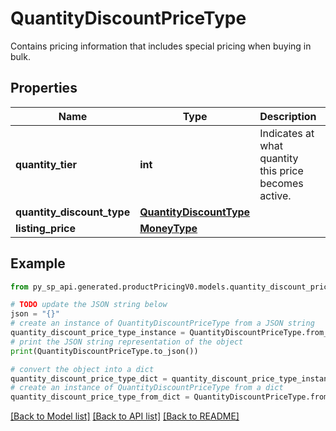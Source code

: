# QuantityDiscountPriceType

Contains pricing information that includes special pricing when buying in bulk.

## Properties

Name | Type | Description | Notes
------------ | ------------- | ------------- | -------------
**quantity_tier** | **int** | Indicates at what quantity this price becomes active. | 
**quantity_discount_type** | [**QuantityDiscountType**](QuantityDiscountType.md) |  | 
**listing_price** | [**MoneyType**](MoneyType.md) |  | 

## Example

```python
from py_sp_api.generated.productPricingV0.models.quantity_discount_price_type import QuantityDiscountPriceType

# TODO update the JSON string below
json = "{}"
# create an instance of QuantityDiscountPriceType from a JSON string
quantity_discount_price_type_instance = QuantityDiscountPriceType.from_json(json)
# print the JSON string representation of the object
print(QuantityDiscountPriceType.to_json())

# convert the object into a dict
quantity_discount_price_type_dict = quantity_discount_price_type_instance.to_dict()
# create an instance of QuantityDiscountPriceType from a dict
quantity_discount_price_type_from_dict = QuantityDiscountPriceType.from_dict(quantity_discount_price_type_dict)
```
[[Back to Model list]](../README.md#documentation-for-models) [[Back to API list]](../README.md#documentation-for-api-endpoints) [[Back to README]](../README.md)


